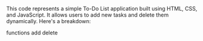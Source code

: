 This code represents a simple To-Do List application built using HTML, CSS, and JavaScript. It allows users to add new tasks and delete them dynamically. Here's a breakdown:

functions
add
delete
